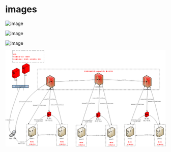 # images

![image](https://github.com/liuhangyu/raw/master/images/fabric.png)

![image](https://github.com/liuhangyu/images/fabric.png)


![image](https://github.com/liuhangyu/images/tree/master/fabric.png)


![image](https://github.com/liuhangyu/images/raw/master/fabric.png)